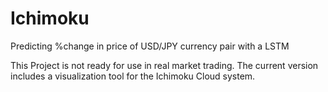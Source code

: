 # Ichimoku
 Predicting %change in price of USD/JPY currency pair with a LSTM

This Project is not ready for use in real market trading. The current version includes a visualization tool for the Ichimoku Cloud system.
